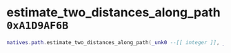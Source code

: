 # estimate_two_distances_along_path `0xA1D9AF6B`

```lua
natives.path.estimate_two_distances_along_path(_unk0 --[[ integer ]], _unk1 --[[ integer ]], _unk2 --[[ integer ]], _unk3 --[[ integer ]], _unk4 --[[ integer ]], _unk5 --[[ integer ]])
```